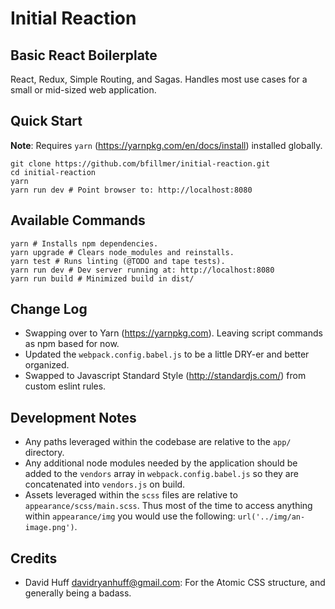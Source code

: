 
# Initial Reaction
## Basic React Boilerplate

React, Redux, Simple Routing, and Sagas. Handles most use cases for a small or mid-sized web application.

## Quick Start

**Note**: Requires `yarn` (https://yarnpkg.com/en/docs/install) installed globally.

```shell
git clone https://github.com/bfillmer/initial-reaction.git
cd initial-reaction
yarn
yarn run dev # Point browser to: http://localhost:8080
```

## Available Commands

```shell
yarn # Installs npm dependencies.
yarn upgrade # Clears node_modules and reinstalls.
yarn test # Runs linting (@TODO and tape tests).
yarn run dev # Dev server running at: http://localhost:8080
yarn run build # Minimized build in dist/
```

## Change Log
* Swapping over to Yarn (https://yarnpkg.com). Leaving script commands as npm based for now.
* Updated the `webpack.config.babel.js` to be a little DRY-er and better organized.
* Swapped to Javascript Standard Style (http://standardjs.com/) from custom eslint rules.

## Development Notes

* Any paths leveraged within the codebase are relative to the `app/` directory.
* Any additional node modules needed by the application should be added to the `vendors` array in `webpack.config.babel.js` so they are concatenated into `vendors.js` on build.
* Assets leveraged within the `scss` files are relative to `appearance/scss/main.scss`. Thus most of the time to access anything within `appearance/img` you would use the following: `url('../img/an-image.png')`.

## Credits

* David Huff [davidryanhuff@gmail.com](davidryanhuff@gmail.com): For the Atomic CSS structure, and generally being a badass.
